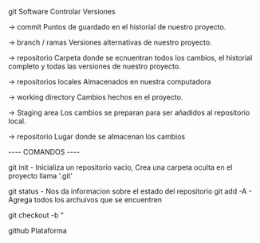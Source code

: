 git
Software
Controlar Versiones

-> commit
Puntos de guardado en el historial de nuestro proyecto.

-> branch / ramas
Versiones alternativas de nuestro proyecto.

-> repositorio
Carpeta donde se ecnuentran todos los cambios, el historial completo y todas las versiones de nuestro proyecto.

-> repositorios locales
Almacenados en nuestra computadora

-> working directory
Cambios hechos en el proyecto.

-> Staging area
Los cambios se preparan para ser añadidos al repositorio local.

-> repositorio
Lugar donde se almacenan los cambios

---- COMANDOS ----

git init - Inicializa un repositorio vacio, Crea una carpeta oculta en el proyecto llama '.git'

git status - Nos da informacion sobre el estado del repositorio
git add -A - Agrega todos los archuivos que se encuentren

git checkout -b "

github
Plataforma
